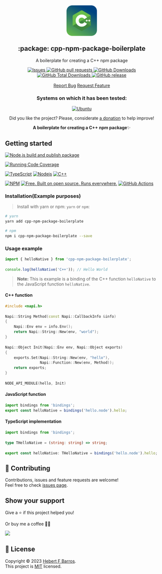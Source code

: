<p align="center">
 <img width="100px" src="https://raw.githubusercontent.com/hebertcisco/cpp-npm-package-boilerplate/main/.github/images/favicon512x512-cpp-npm-package-boilerplate.svg" align="center" alt=":package: cpp-npm-package-boilerplate" />
 <h2 align="center">:package: cpp-npm-package-boilerplate</h2>
 <p align="center">A boilerplate for creating a C++ npm package</p>
  <p align="center">
    <a href="https://github.com/hebertcisco/cpp-npm-package-boilerplate/issues">
      <img alt="Issues" src="https://img.shields.io/github/issues/hebertcisco/cpp-npm-package-boilerplate?style=flat&color=336791" />
    </a>
    <a href="https://github.com/hebertcisco/cpp-npm-package-boilerplate/pulls">
      <img alt="GitHub pull requests" src="https://img.shields.io/github/issues-pr/hebertcisco/cpp-npm-package-boilerplate?style=flat&color=336791" />
    </a>
     <a href="https://github.com/hebertcisco/cpp-npm-package-boilerplate">
      <img alt="GitHub Downloads" src="https://img.shields.io/npm/dw/cpp-npm-package-boilerplate?style=flat&color=336791" />
    </a>
    <a href="https://github.com/hebertcisco/cpp-npm-package-boilerplate">
      <img alt="GitHub Total Downloads" src="https://img.shields.io/npm/dt/cpp-npm-package-boilerplate?color=336791&label=Total%20downloads" />
    </a>
 <a href="https://github.com/hebertcisco/cpp-npm-package-boilerplate">
      <img alt="GitHub release" src="https://img.shields.io/github/release/hebertcisco/cpp-npm-package-boilerplate.svg?style=flat&color=336791" />
    </a>
    <br />
    <br />
  <a href="https://github.com/hebertcisco/cpp-npm-package-boilerplate/issues/new/choose">Report Bug</a>
  <a href="https://github.com/hebertcisco/cpp-npm-package-boilerplate/issues/new/choose">Request Feature</a>
  </p>
 <h3 align="center">Systems on which it has been tested:</h3>
 <p align="center">
    <a href="https://ubuntu.com/download">
      <img alt="Ubuntu" src="https://img.shields.io/badge/Ubuntu-E95420?style=for-the-badge&logo=ubuntu&logoColor=white&style=flat" />
    </a>
  </p>

<p align="center">Did you like the project? Please, considerate <a href="https://www.buymeacoffee.com/hebertcisco">a donation</a> to help improve!</p>

<p align="center"><strong>A boilerplate for creating a C++ npm package</strong>✨</p>

## Getting started

[![Node.js build and publish package](https://github.com/hebertcisco/cpp-npm-package-boilerplate/actions/workflows/npm-publish.yml/badge.svg)](https://github.com/hebertcisco/cpp-npm-package-boilerplate/actions/workflows/npm-publish.yml)

[![Running Code Coverage](https://github.com/hebertcisco/cpp-npm-package-boilerplate/actions/workflows/coverage.yml/badge.svg)](https://github.com/hebertcisco/cpp-npm-package-boilerplate/actions/workflows/coverage.yml)

[![TypeScript](https://img.shields.io/badge/TypeScript-007ACC?style=flat&logo=typescript&logoColor=white)](https://www.typescriptlang.org/)
[![Nodejs](https://img.shields.io/badge/Nodejs-43853D?style=flat&logo=node.js&logoColor=white)](https://nodejs.org/en/)
[![C++](https://img.shields.io/badge/C++-00599C?style=flat&logo=c%2B%2B&logoColor=white)](https://isocpp.org/)

[![NPM](https://img.shields.io/badge/NPM-CB3837?style=flat&logo=npm&logoColor=white)](https://www.npmjs.com/)
[![Free. Built on open source. Runs everywhere.](https://img.shields.io/badge/VS_Code-0078D4?style=flat&logo=visual%20studio%20code&logoColor=white)](https://code.visualstudio.com/)
[![GitHub Actions](https://img.shields.io/badge/github%20actions-%232671E5.svg?style=flat&logo=githubactions&logoColor=white)](https://github.com/hebertcisco/cpp-npm-package-boilerplate/actions)

### Installation(Example purposes)

> Install with yarn or npm: `yarn` or `npm`:

```bash
# yarn
yarn add cpp-npm-package-boilerplate
```

```bash
# npm
npm i cpp-npm-package-boilerplate --save
```

### Usage example

```js
import { helloNative } from 'cpp-npm-package-boilerplate';

console.log(helloNative('C++')); // Hello World
```

> **Note:** This is example is a binding of the C++ function `helloNative` to the JavaScript function `helloNative`.

#### C++ function

```cpp
#include <napi.h>

Napi::String Method(const Napi::CallbackInfo &info)
{
    Napi::Env env = info.Env();
    return Napi::String::New(env, "world");
}

Napi::Object Init(Napi::Env env, Napi::Object exports)
{
    exports.Set(Napi::String::New(env, "hello"),
                Napi::Function::New(env, Method));
    return exports;
}

NODE_API_MODULE(hello, Init)
```

#### JavaScript function

```mjs
import bindings from 'bindings';
export const helloNative = bindings('hello.node').hello;
```

#### TypeScript implementation

```ts
import bindings from 'bindings';

type THelloNative = (string: string) => string;

export const helloNative: THelloNative = bindings('hello.node').hello;
```

## 🤝 Contributing

Contributions, issues and feature requests are welcome!<br />Feel free to check [issues page](issues).

## Show your support

Give a ⭐️ if this project helped you!

Or buy me a coffee 🙌🏾

<a href="https://www.buymeacoffee.com/hebertcisco">
    <img src="https://img.buymeacoffee.com/button-api/?text=Buy me a coffee&emoji=&slug=hebertcisco&button_colour=FFDD00&font_colour=000000&font_family=Inter&outline_colour=000000&coffee_colour=ffffff" />
</a>

## 📝 License

Copyright © 2023 [Hebert F Barros](https://github.com/hebertcisco).<br />
This project is [MIT](LICENSE) licensed.
